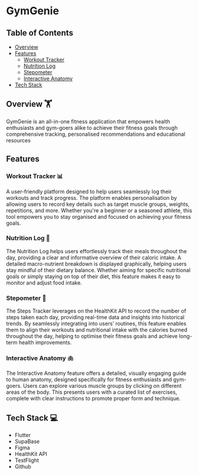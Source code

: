 # GymGenie

## Table of Contents
- [Overview](#overview)
- [Features](#features)
  - [Workout Tracker](#workout-tracker)
  - [Nutrition Log](#nutrition-log)
  - [Stepometer](#stepometer)
  - [Interactive Anatomy](#interactive-anatomy)
- [Tech Stack](#tech-stack)

## Overview 🏋️

GymGenie is an all-in-one fitness application that empowers health enthusiasts and gym-goers alike to achieve their fitness goals through comprehensive tracking, personalised recommendations and educational resources

## Features

### **Workout Tracker** 📊
A user-friendly platform designed to help users seamlessly log their workouts and track progress. The platform enables personalisation by allowing users to record key details such as target muscle groups, weights, repetitions, and more. Whether you're a beginner or a seasoned athlete, this tool empowers you to stay organised and focused on achieving your fitness goals.

### **Nutrition Log** 🥗
The Nutrition Log helps users effortlessly track their meals throughout the day, providing a clear and informative overview of their caloric intake. A detailed macro-nutrient breakdown is displayed graphically, helping users stay mindful of their dietary balance. Whether aiming for specific nutritional goals or simply staying on top of their diet, this feature makes it easy to monitor and adjust food intake.

### **Stepometer** 👟
The Steps Tracker leverages on the HealthKit API to record the number of steps taken each day, providing real-time data and insights into historical trends. By seamlessly integrating into users’ routines, this feature enables them to align their workouts and nutritional intake with the calories burned throughout the day, helping to optimise their fitness goals and achieve long-term health improvements.

### **Interactive Anatomy** 🫁
The Interactive Anatomy feature offers a detailed, visually engaging guide to human anatomy, designed specifically for fitness enthusiasts and gym-goers. Users can explore various muscle groups by clicking on different areas of the body. This presents users with a curated list of exercises, complete with clear instructions to promote proper form and technique.


## Tech Stack 💻
- Flutter
- SupaBase
- Figma
- HealthKit API
- TestFlight
- Github





